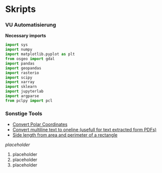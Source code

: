 # Skripts

### VU Automatisierung 
**Necessary imports**
```python
import sys
import numpy 
import matplotlib.pyplot as plt
from osgeo import gdal
import pandas
import geopandas
import rasterio
import scipy 
import xarray
import sklearn
import jupyterlab
import argparse
from pclpy import pcl
```

### Sonstige Tools
* [Convert Polar Coordinates](https://github.com/Tabernig/skripts/blob/master/Tools/convertpolartocoordinates.py)
* [Convert multiline text to oneline (usefull for text extracted form PDFs)](https://github.com/Tabernig/skripts/blob/master/Tools/multi2oneLineText.py)
* [Side length from area and perimeter of a rectangle](https://github.com/Tabernig/skripts/blob/master/Tools/skriptLundB.py)


*placeholder*


1. placeholder
2. placeholder
3. placeholder
